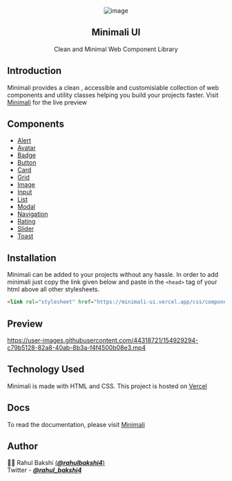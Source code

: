 <div align="center">

![image](https://user-images.githubusercontent.com/44318721/154924740-e3caa568-d243-42fc-94dc-9fc60bf543f9.png)

## Minimali UI

Clean and Minimal Web Component Library  

</div>

## Introduction

Minimali provides a clean , accessible and customisiable collection of web components and utility classes helping you build your projects faster. Visit [Minimali](https://minimali-ui.vercel.app/) for the live preview

## Components

- [Alert](https://minimali-ui.vercel.app/Components/Alerts/alert.html)
- [Avatar](https://minimali-ui.vercel.app/Components/Avatars/avatar.html)
- [Badge](https://minimali-ui.vercel.app/Components/Badges/badge.html)
- [Button](https://minimali-ui.vercel.app/Components/Buttons/button.html)
- [Card](https://minimali-ui.vercel.app/Components/Cards/card.html)
- [Grid](https://minimali-ui.vercel.app/Components/Grids/grid.html)
- [Image](https://minimali-ui.vercel.app/Components/Images/image.html)
- [Input](https://minimali-ui.vercel.app/Components/Inputs/input.html)
- [List](https://minimali-ui.vercel.app/Components/List/list.html)
- [Modal](https://minimali-ui.vercel.app/Components/Modal/modal.html)
- [Navigation](https://minimali-ui.vercel.app/Components/Navigation/navigation.html)
- [Rating](https://minimali-ui.vercel.app/Components/Ratings/rating.html)
- [Slider](https://minimali-ui.vercel.app/Components/Slider/slider.html)
- [Toast](https://minimali-ui.vercel.app/Components/Toast/toast.html)

## Installation  

Minimali can be added to your projects without any hassle. In order to add minimali just copy the link given below and paste in the `<head>` tag of your html above all other stylesheets.  

```html
<link rel="stylesheet" href="https://minimali-ui.vercel.app/css/components.css"/>
```

## Preview 

https://user-images.githubusercontent.com/44318721/154929294-c79b5128-82a8-40ab-8b3a-f4f4500b08e3.mp4


## Technology Used

Minimali is made with HTML and CSS. This project is hosted on [Vercel](https://vercel.com/)  

## Docs

To read the documentation, please visit [Minimali](https://minimali-ui.vercel.app/Getting-Started/Introduction/introduction.html)  

## Author 

👨‍💻  Rahul Bakshi [(***@rahulbakshi4***)](https://github.com/rahulbakshi4)  
Twitter - [***@rahul_bakshi4***](https://twitter.com/rahul_bakshi4)


